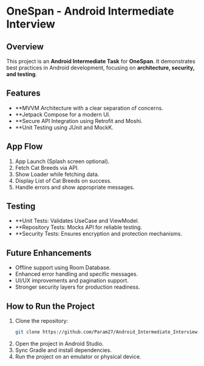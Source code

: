 # OneSpan - Android Intermediate Interview

## Overview
This project is an **Android Intermediate Task** for **OneSpan**. It demonstrates best practices in Android development, focusing on **architecture, security, and testing**.

## Features
- **MVVM Architecture with a clear separation of concerns.
- **Jetpack Compose for a modern UI.
- **Secure API Integration using Retrofit and Moshi.
- **Unit Testing using JUnit and MockK.


## App Flow
1. App Launch (Splash screen optional).
2. Fetch Cat Breeds via API.
3. Show Loader while fetching data.
4. Display List of Cat Breeds on success.
5. Handle errors and show appropriate messages.


## Testing
- **Unit Tests: Validates UseCase and ViewModel.
- **Repository Tests: Mocks API for reliable testing.
- **Security Tests: Ensures encryption and protection mechanisms.

## Future Enhancements
- Offline support using Room Database.
- Enhanced error handling and specific messages.
- UI/UX improvements and pagination support.
- Stronger security layers for production readiness.

## How to Run the Project
1. Clone the repository:
   ```bash
   git clone https://github.com/Param27/Android_Intermediate_Interview
2. Open the project in Android Studio.
3. Sync Gradle and install dependencies.
4. Run the project on an emulator or physical device.

